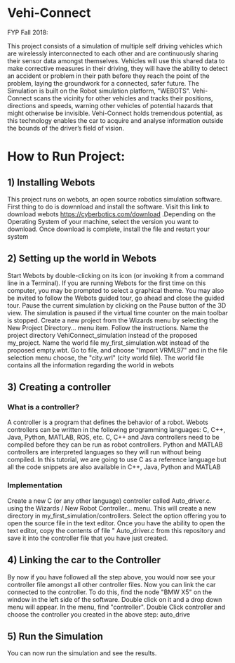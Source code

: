 # Vehi-Connect
FYP Fall 2018:

This project consists of a simulation of multiple self driving vehicles which are wirelessly interconnected to each other and are continuously sharing their sensor data amongst themselves. Vehicles will use this shared data to make corrective measures in their driving, they will have the ability to detect an accident or problem in their path before they reach the point of the problem, laying the groundwork for a connected, safer future. The Simulation is built on the Robot simulation platform, "WEBOTS". Vehi-Connect scans the vicinity for other vehicles and tracks their positions, directions and speeds, warning other vehicles of potential hazards that might otherwise be invisible. Vehi-Connect holds tremendous potential, as this technology enables the car to acquire and analyse information outside the bounds of the driver’s field of vision.


# How to Run Project:
## 1) Installing Webots
This project runs on webots, an open source robotics simulation software. First thing to do is downnload and install the software. Visit this link to download webots https://cyberbotics.com/download
.Depending on the Operating System of your machine, select the version you want to download. Once download is complete, install the file and restart your system

## 2) Setting up the world in Webots
Start Webots by double-clicking on its icon (or invoking it from a command line in a Terminal). If you are running Webots for the first time on this computer, you may be prompted to select a graphical theme. You may also be invited to follow the Webots guided tour, go ahead and close the guided tour.
Pause the current simulation by clicking on the Pause button of the 3D view. The simulation is paused if the virtual time counter on the main toolbar is stopped. Create a new project from the Wizards menu by selecting the New Project Directory... menu item. Follow the instructions. Name the project directory VehiConnect_simulation instead of the proposed my_project. Name the world file my_first_simulation.wbt instead of the proposed empty.wbt. Go to file, and choose "Import VRML97" and in the file selection menu choose, the "city.wrl" (city world file). The world file contains all the information  regarding the world in webots 

## 3) Creating a controller
### What is a controller?
A controller is a program that defines the behavior of a robot. Webots controllers can be written in the following programming languages: C, C++, Java, Python, MATLAB, ROS, etc. C, C++ and Java controllers need to be compiled before they can be run as robot controllers. Python and MATLAB controllers are interpreted languages so they will run without being compiled. In this tutorial, we are going to use C as a reference language but all the code snippets are also available in C++, Java, Python and MATLAB
### Implementation
Create a new C (or any other language) controller called Auto_driver.c. using the Wizards / New Robot Controller... menu. This will create a new directory in my_first_simulation/controllers. Select the option offering you to open the source file in the text editor. Once you have the ability to open the text editor, copy the contents of file " Auto_driver.c from this repository and save it into the controller file that you have just created. 

## 4) Linking the car to the Controller
By now if you have followed all the step above, you would now see your controller file amongst all other controller files. Now you can link the car connected to the controller. To do this, find the node "BMW X5" on the window in the left side of the software. Double click on it and a drop down menu will appear. In the menu, find "controller". Double Click controller and choose the controller you created in the above step: auto_drive

## 5) Run the Simulation 
You can now run the simulation and see the results.
